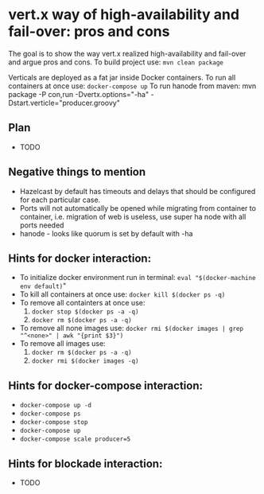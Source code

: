 # vert.x way of high-availability and fail-over: pros and cons

The goal is to show the way vert.x realized high-availability and fail-over and argue pros and cons.
To build project use: `mvn clean package`

Verticals are deployed as a fat jar inside Docker containers. 
To run all containers at once use: `docker-compose up` 
To run hanode from maven: mvn package -P con,run -Dvertx.options="-ha" -Dstart.verticle="producer.groovy"
 
## Plan
 -  TODO
 
## Negative things to mention
 - Hazelcast by default has timeouts and delays that should be configured for each particular case.    
 - Ports will not automatically be opened while migrating from container to container, i.e. migration of web is useless,
 use super ha node with all ports needed
 - hanode - looks like quorum is set by default with -ha
 
## Hints for docker interaction:
 - To initialize docker environment run in terminal: `eval "$(docker-machine env default)`"
 - To kill all containers at once use: `docker kill $(docker ps -q)`
 - To remove all containters at once use:
    1. `docker stop $(docker ps -a -q)`
    2. `docker rm $(docker ps -a -q)`
 - To remove all none images use: `docker rmi $(docker images | grep "^<none>" | awk "{print $3}")`
 - To remove all images use:
    1. `docker rm $(docker ps -a -q)`
    2. `docker rmi $(docker images -q)`
 
## Hints for docker-compose interaction: 
 - `docker-compose up -d`
 - `docker-compose ps`
 - `docker-compose stop`
 - `docker-compose up`
 - `docker-compose scale producer=5`
    
## Hints for blockade interaction:
 - TODO